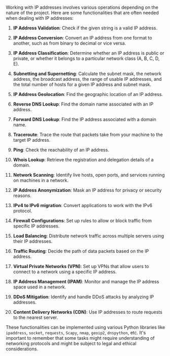 Working with IP addresses involves various operations depending on the nature of the project. Here are some functionalities that are often needed when dealing with IP addresses:

1. **IP Address Validation**: Check if the given string is a valid IP address.

2. **IP Address Conversion**: Convert an IP address from one format to another, such as from binary to decimal or vice versa.

3. **IP Address Classification**: Determine whether an IP address is public or private, or whether it belongs to a particular network class (A, B, C, D, E).

4. **Subnetting and Supernetting**: Calculate the subnet mask, the network address, the broadcast address, the range of usable IP addresses, and the total number of hosts for a given IP address and subnet mask.

5. **IP Address Geolocation**: Find the geographic location of an IP address.

6. **Reverse DNS Lookup**: Find the domain name associated with an IP address.

7. **Forward DNS Lookup**: Find the IP address associated with a domain name.

8. **Traceroute**: Trace the route that packets take from your machine to the target IP address.

9. **Ping**: Check the reachability of an IP address.

10. **Whois Lookup**: Retrieve the registration and delegation details of a domain.

11. **Network Scanning**: Identify live hosts, open ports, and services running on machines in a network.

12. **IP Address Anonymization**: Mask an IP address for privacy or security reasons.

13. **IPv4 to IPv6 migration**: Convert applications to work with the IPv6 protocol.

14. **Firewall Configurations**: Set up rules to allow or block traffic from specific IP addresses.

15. **Load Balancing**: Distribute network traffic across multiple servers using their IP addresses.

16. **Traffic Routing**: Decide the path of data packets based on the IP address.

17. **Virtual Private Networks (VPN)**: Set up VPNs that allow users to connect to a network using a specific IP address.

18. **IP Address Management (IPAM)**: Monitor and manage the IP address space used in a network.

19. **DDoS Mitigation**: Identify and handle DDoS attacks by analyzing IP addresses.

20. **Content Delivery Networks (CDN)**: Use IP addresses to route requests to the nearest server.

These functionalities can be implemented using various Python libraries like `ipaddress`, `socket`, `requests`, `Scapy`, `nmap`, `geoip2`, `dnspython`, etc. It's important to remember that some tasks might require understanding of networking protocols and might be subject to legal and ethical considerations.
